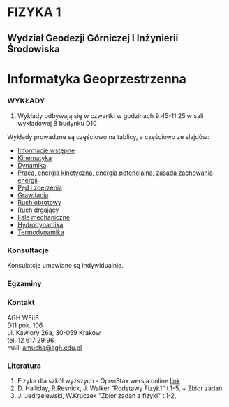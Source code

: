 # FIZYKA 1
## Wydział Geodezji Górniczej I Inżynierii Środowiska
# Informatyka Geoprzestrzenna


### WYKŁADY

1. Wykłady odbywają się w czwartki w godzinach 9:45-11:25 w sali wykładowej B budynku D10  

<!--
- Elektrostatyka 1 [wykład](IZPP_1_Elektrostatyka_1.pdf)
- Elektrostatyka 2 [wykład](IZPP_2_Elektrostatyka_2.pdf)
- Obwody prądu stałego [wykład](IZPP_3_Prad.pdf)
- Pole magnetyczne 1 [wykład](IZPP_4_Pole_magnetyczne_1.pdf)
- Pole magnetyczne 2 [wykład](IZPP_5_Pole_magnetyczne_2.pdf)
- Fale elektromagnetyczne [wykład](IZPP_6_FaleElektromagnetycze.pdf)
- Optyka [wykład](IZPP_7_Optyka.pdf)
- Zjawiska kwantowe [wykład](IZPP_8_Kwanty.pdf)
- Atomy i budowa materii [wykład](IZPP_9_Atomy_CialaStale.pdf)
- Rozważania o fizyce jądrowej [wykład](IZPP_10_Fiz_Jadrowa.pdf)
-->

Wykłady prowadzne są częściowo na tablicy, a częściowo ze slajdów: 

- [Informacje wstępne](GIN_Wstep_1.pdf)
- [Kinematyka](GIN_1_Kinematyka.pdf)
- [Dynamika](GIN_2_Dynamika.pdf)
- [Praca, energia kinetyczna, energia potencjalna, zasada zachowania energii](GIN_3_PracaEnergia.pdf)
- [Pęd i zderzenia](GIN_4_PedZderzenia.pdf)
- [Grawitacja](GIN_5_Grawitacja.pdf) 
- [Ruch obrotowy](GIN_5_RuchObrotowy.pdf) 
- [Ruch drgający](GIN_7_Drgania.pdf) 
- [Fale mechaniczne](GIN_8_Fale.pdf)
- [Hydrodynamika](GIN_9_Hydrodynamika.pdf)
- [Termodynamika](GIN_10_Termodynamika.pdf)




### Konsultacje 
Konsulatcje umawiane są indywidualnie.

### Egzaminy 

### Kontakt
AGH WFiIS <br>
D11 pok. 106 <br>
ul. Kawiory 26a, 30-059 Kraków <br>
tel. 12 617 29 96 <br>
mail: amucha@agh.edu.pl

### Literatura
1. Fizyka dla szkół wyższych - OpenStax wersja online [link](https://openstax.pl/podreczniki)
2. D. Halliday, R.Resnick, J. Walker "Podstawy Fizyk1" t.1-5, + Zbior zadań
3. J. Jedrzejewski, W.Kruczek "Zbior zadan z fizyki" t.1-2,





